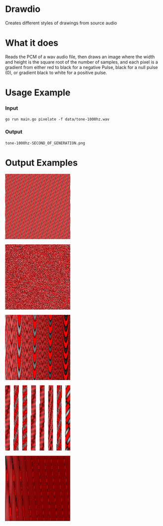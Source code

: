 # Drawdio
Creates different styles of drawings from source audio

# What it does
Reads the PCM of a wav audio file, then draws an image where the width and height is the square root of the number of samples, and each pixel is a gradient from either red to black for a negative Pulse, black for a null pulse (0), or gradient black to white for a positive pulse.


# Usage Example
### Input
`go run main.go pixelate -f data/tone-1000hz.wav`

### Output
`tone-1000hz-SECOND_OF_GENERATION.png`

# Output Examples

![tone-1000hz](examples/tone-1000hz-11.png)

![white-noise](examples/white-noise-14.png)

![sweep-440hz-1320hz-10](examples/sweep-440hz-1320hz-10.png)

![dtmf-tones-7](examples/dtmf-tones-7.png)

![drum_impact-6](examples/drum_impact-6.png)
